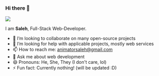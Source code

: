 ### Hi there 👋

![](https://komarev.com/ghpvc/?username=SirSaleh)

I am **Saleh**, Full-Stack Web-Developer.

- 👯 I’m looking to collaborate on many open-source projects
- 🤔 I’m looking for help with applicable projects, mostly web services
- 📫 How to reach me: animatorsaleh@gmail.com
- 💬 Ask me about web development
- 😄 Pronouns: He, She, They (I don't care, lol)
- ⚡ Fun fact: Currently nothing! (will be updated :D)

<!--
**SirSaleh/SirSaleh** is a ✨ _special_ ✨ repository because its `README.md` (this file) appears on your GitHub profile.

Here are some ideas to get you started:

- 🔭 I’m currently working on ...
- 🌱 I’m currently learning ...
- 👯 I’m looking to collaborate on ...
- 🤔 I’m looking for help with ...
- 💬 Ask me about ...
- 📫 How to reach me: ...
- 😄 Pronouns: ...
- ⚡ Fun fact: ...
-->
